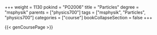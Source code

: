 +++
weight = 1130
pokind = "PO2006"
title = "Particles"
degree = "msphysik"
parents = ["physics700"]
tags = ["msphysik", "Particles", "physics700"]
categories = ["course"]
bookCollapseSection = false
+++

{{< genCoursePage >}}
